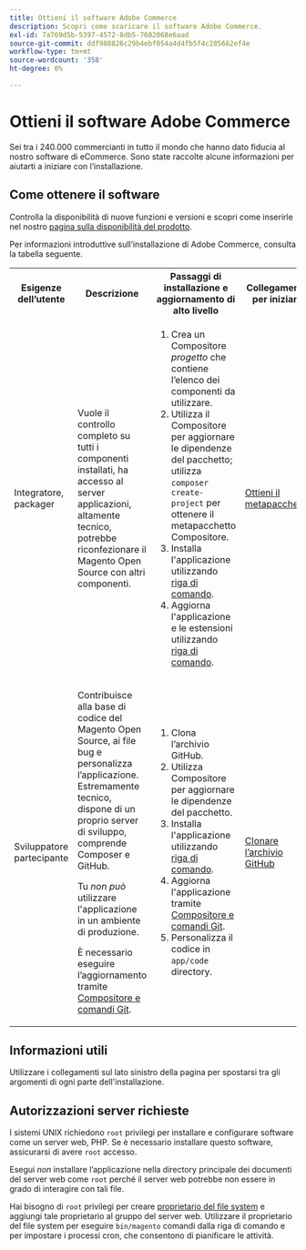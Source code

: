 ```yaml
---
title: Ottieni il software Adobe Commerce
description: Scopri come scaricare il software Adobe Commerce.
exl-id: 7a769d5b-5397-4572-8db5-7602068e6aad
source-git-commit: ddf988826c29b4ebf054a4d4fb5f4c285662ef4e
workflow-type: tm+mt
source-wordcount: '358'
ht-degree: 0%

---
```


# Ottieni il software Adobe Commerce

Sei tra i 240.000 commercianti in tutto il mondo che hanno dato fiducia al nostro software di eCommerce. Sono state raccolte alcune informazioni per aiutarti a iniziare con l’installazione.

## Come ottenere il software

Controlla la disponibilità di nuove funzioni e versioni e scopri come inserirle nel nostro [pagina sulla disponibilità del prodotto](https://devdocs.magento.com/release/availability.html).

Per informazioni introduttive sull’installazione di Adobe Commerce, consulta la tabella seguente.

<table>
    <tbody>
        <tr>
            <th>Esigenze dell’utente</th>
            <th>Descrizione</th>
            <th>Passaggi di installazione e aggiornamento di alto livello</th>
            <th>Collegamento per iniziare</th>
        </tr>
    <tr>
        <td><p>Integratore, packager</p></td>
        <td><p>Vuole il controllo completo su tutti i componenti installati, ha accesso al server applicazioni, altamente tecnico, potrebbe riconfezionare il Magento Open Source con altri componenti.</p>
        </td>
        <td><ol><li>Crea un Compositore <em>progetto</em> che contiene l’elenco dei componenti da utilizzare.</li>
            <li>Utilizza il Compositore per aggiornare le dipendenze del pacchetto; utilizza <code>composer create-project</code> per ottenere il metapacchetto Compositore.</li>
            <li>Installa l'applicazione utilizzando <a href="../advanced.md">riga di comando</a>.</li>
        <li>Aggiorna l'applicazione e le estensioni utilizzando  <a href="../../upgrade/implementation/perform-upgrade.md">riga di comando</a>.</li></ol></td>
        <td><p><a href="../composer.md">Ottieni il metapacchetto</a></p></td>
    </tr>
    <tr>
        <td><p>Sviluppatore partecipante</p></td>
        <td><p>Contribuisce alla base di codice del Magento Open Source, ai file bug e personalizza l’applicazione. Estremamente tecnico, dispone di un proprio server di sviluppo, comprende Composer e GitHub.</p>
            <p>Tu <em>non può</em> utilizzare l'applicazione in un ambiente di produzione.</p>
      <p>È necessario eseguire l’aggiornamento tramite <a href="../../upgrade/developer/git-installs.md">Compositore e comandi Git</a>.</p></td>
        <td><ol><li>Clona l’archivio GitHub.</li>
            <li>Utilizza Compositore per aggiornare le dipendenze del pacchetto.</li>
            <li>Installa l'applicazione utilizzando <a href="../advanced.md">riga di comando</a>.</li>
            <li>Aggiorna l'applicazione tramite <a href="../../upgrade/developer/git-installs.md">Compositore e comandi Git</a>.</li>
            <li>Personalizza il codice in <code>app/code</code> directory.</li></ol></td>
        <td><p><a href="https://developer.adobe.com/commerce/contributor/guides/install/clone-repository/">Clonare l’archivio GitHub</a></p></td>
    </tr>
    </tbody>
</table>

## Informazioni utili

Utilizzare i collegamenti sul lato sinistro della pagina per spostarsi tra gli argomenti di ogni parte dell&#39;installazione.

## Autorizzazioni server richieste

I sistemi UNIX richiedono `root` privilegi per installare e configurare software come un server web, PHP. Se è necessario installare questo software, assicurarsi di avere `root` accesso.

Esegui *non* installare l’applicazione nella directory principale dei documenti del server web come `root` perché il server web potrebbe non essere in grado di interagire con tali file.

Hai bisogno di `root` privilegi per creare [proprietario del file system](file-system/overview.md) e aggiungi tale proprietario al gruppo del server web. Utilizzare il proprietario del file system per eseguire `bin/magento` comandi dalla riga di comando e per impostare i processi cron, che consentono di pianificare le attività.
